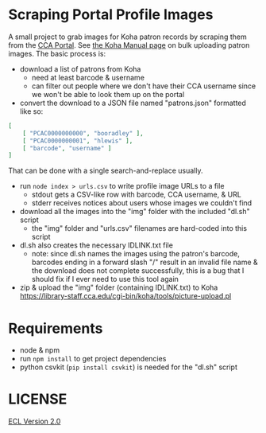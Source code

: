 # Scraping Portal Profile Images

A small project to grab images for Koha patron records by scraping them from the [CCA Portal](https://portal.cca.edu). See [the Koha Manual page](http://manual.koha-community.org/3.22/en/tools.html#uploadpatronimages) on bulk uploading patron images. The basic process is:

- download a list of patrons from Koha
    + need at least barcode & username
    + can filter out people where we don't have their CCA username since we won't be able to look them up on the portal
- convert the download to a JSON file named "patrons.json" formatted like so:

```json
[
    [ "PCAC0000000000", "booradley" ],
    [ "PCAC0000000001", "hlewis" ],
    [ "barcode", "username" ]
]
```

That can be done with a single search-and-replace usually.

- run `node index > urls.csv` to write profile image URLs to a file
    + stdout gets a CSV-like row with barcode, CCA username, & URL
    + stderr receives notices about users whose images we couldn't find
- download all the images into the "img" folder with the included "dl.sh" script
    + the "img" folder and "urls.csv" filenames are hard-coded into this script
- dl.sh also creates the necessary IDLINK.txt file
    + note: since dl.sh names the images using the patron's barcode, barcodes ending in a forward slash "/" result in an invalid file name & the download does not complete successfully, this is a bug that I should fix if I ever need to use this tool again
- zip & upload the "img" folder (containing IDLINK.txt) to Koha https://library-staff.cca.edu/cgi-bin/koha/tools/picture-upload.pl

# Requirements

- node & npm
- run `npm install` to get project dependencies
- python csvkit (`pip install csvkit`) is needed for the "dl.sh" script

# LICENSE

[ECL Version 2.0](https://opensource.org/licenses/ECL-2.0)
